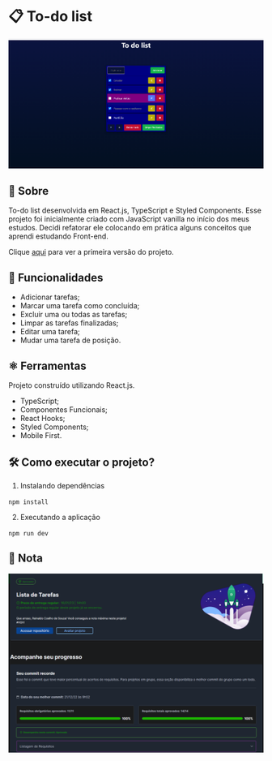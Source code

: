 # 📋 To-do list

![Projeto](./app.png)

## 📘 Sobre

To-do list desenvolvida em React.js, TypeScript e Styled Components. Esse projeto foi inicialmente criado com JavaScript vanilla no início dos meus estudos. Decidi refatorar ele colocando em prática alguns conceitos que aprendi estudando Front-end.

Clique [aqui](https://github.com/coelhoreinaldo/to-do-list-vanilla-js) para ver a primeira versão do projeto.

## 🧩 Funcionalidades

- Adicionar tarefas;
- Marcar uma tarefa como concluída;
- Excluir uma ou todas as tarefas;
- Limpar as tarefas finalizadas;
- Editar uma tarefa;
- Mudar uma tarefa de posição.

## ⚛️ Ferramentas

Projeto construído utilizando React.js.

- TypeScript;
- Componentes Funcionais;
- React Hooks;
- Styled Components;
- Mobile First.

## 🛠️ Como executar o projeto?

1. Instalando dependências

`npm install`

2. Executando a aplicação

`npm run dev`

## 📝 Nota

![100% de aprovação no projeto](./grade.png)
